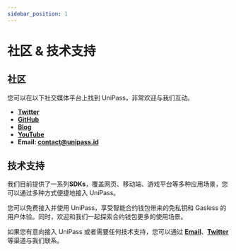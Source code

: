 ```yaml
---
sidebar_position: 1
---
```


# 社区 & 技术支持

## 社区

您可以在以下社交媒体平台上找到 UniPass，非常欢迎与我们互动。

* [**Twitter**](https://twitter.com/UniPassID)
* [**GitHub**](https://github.com/UniPassID)
* [**Blog**](https://medium.com/unipass)
* [**YouTube**](https://www.youtube.com/channel/UCJZ4GOghuCdxBazZXc4M41g/featured)
* **Email: contact@unipass.id**

## 技术支持

我们目前提供了一系列**SDKs**，覆盖网页、移动端、游戏平台等多种应用场景，您可以通过多种方式便捷地接入 UniPass。

您可以免费接入并使用 UniPass，享受智能合约钱包带来的免私钥和 Gasless 的用户体验。同时，欢迎和我们一起探索合约钱包更多的使用场景。

如果您有意向接入 UniPass 或者需要任何技术支持，您可以通过 [**Email**](mailto:contact@unipass.id)、[**Twitter**](https://twitter.com/UniPassID) 等渠道与我们联系。

